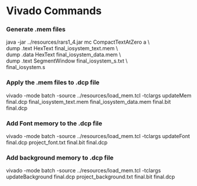 <h1>Vivado Commands</h1>

<h3>Generate .mem files</h3>
java -jar ../resources/rars1_4.jar mc CompactTextAtZero a \ <br>
  dump .text HexText final_iosystem_text.mem \ <br>
  dump .data HexText final_iosystem_data.mem \ <br>
  dump .text SegmentWindow final_iosystem_s.txt \ <br>
  final_iosystem.s

<h3>Apply the .mem files to .dcp file</h3>
vivado -mode batch -source ../resources/load_mem.tcl -tclargs updateMem final.dcp final_iosystem_text.mem final_iosystem_data.mem final.bit final.dcp

<h3>Add Font memory to the .dcp file</h3>
vivado -mode batch -source ../resources/load_mem.tcl -tclargs updateFont final.dcp project_font.txt final.bit final.dcp

<h3>Add background memory to .dcp file</h3>
vivado -mode batch -source ../resources/load_mem.tcl -tclargs updateBackground final.dcp project_background.txt final.bit final.dcp


